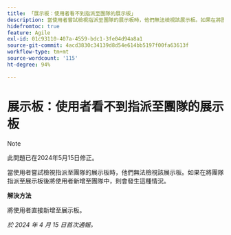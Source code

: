 ```yaml
---
title: 「展示板：使用者看不到指派至團隊的展示板」
description: 當使用者嘗試檢視指派至團隊的展示板時，他們無法檢視該展示板。如果在將團隊指派至展示板後將使用者新增至團隊中，則會發生這種情況。
hidefromtoc: true
feature: Agile
exl-id: 01c93110-407a-4559-bdc1-3fe04d94a8a1
source-git-commit: 4acd3830c34139d8d54e614bb5197f00fa63613f
workflow-type: tm+mt
source-wordcount: '115'
ht-degree: 94%

---
```


# 展示板：使用者看不到指派至團隊的展示板

>[!NOTE]
>
>此問題已在2024年5月15日修正。

當使用者嘗試檢視指派至團隊的展示板時，他們無法檢視該展示板。如果在將團隊指派至展示板後將使用者新增至團隊中，則會發生這種情況。

**解決方法**

將使用者直接新增至展示板。

_於 2024 年 4 月 15 日首次通報。_
